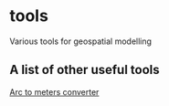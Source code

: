 # tools
 Various tools for geospatial modelling

## A list of other useful tools

[Arc to meters converter](https://www.opendem.info/arc2meters.html)
